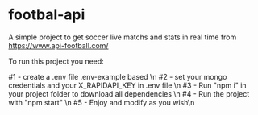# footbal-api

A simple project to get soccer live matchs and stats in real time from https://www.api-football.com/

To run this project you need:

#1 - create a .env file .env-example based \n
#2 - set your mongo credentials and your X_RAPIDAPI_KEY in .env file \n
#3 - Run "npm i" in your project folder to download all dependencies \n
#4 - Run the project with "npm start" \n
#5 - Enjoy and modify as you wish\n
